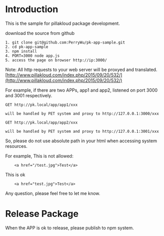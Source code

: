 
# Introduction

This is the sample for pillakloud package development.

download the source from github

```
1. git clone git@github.com:PerryWu/pk-app-sample.git
2. cd pk-app-sample
3. npm install
4. PORT=3000 node app.js
5. access the page on browser http://ip:3000/
```

Note:
All http requests to your web server will be proxyed and translated.
[http://www.pillakloud.com/index.php/2015/09/20/532/](http://www.pillakloud.com/index.php/2015/09/20/532/)

For example, if there are two APPs, app1 and app2, listened on port 3000 and 3001 respectively.


`GET http://pk.local/app/app1/xxx`

	will be handled by PET system and proxy to http://127.0.0.1:3000/xxx

`GET http://pk.local/app/app2/xxx`

	will be handled by PET system and proxy to http://127.0.0.1:3001/xxx

So, please do not use absolute path in your html when accessing system resources.

For example, 
This is not allowed:
```
	<a href="/test.jpg">Test</a> 
```

This is ok
```
	<a href="test.jpg">Test</a> 
```

Any question, please feel free to let me know.

# Release Package

When the APP is ok to release, please publish to npm system.

